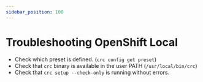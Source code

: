 ```yaml
---
sidebar_position: 100
---
```


# Troubleshooting OpenShift Local

- Check which preset is defined. (`crc config get preset`)
- Check that `crc` binary is available in the user PATH (`/usr/local/bin/crc`)
- Check that `crc setup --check-only` is running without errors.
